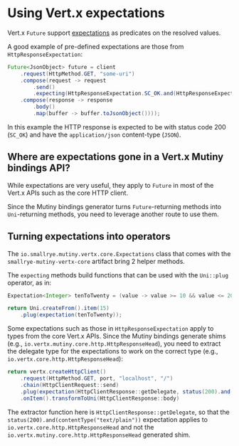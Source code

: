 # Using Vert.x expectations

Vert.x `Future` support [expectations](https://javadoc.io/static/io.vertx/vertx-core/4.5.10/io/vertx/core/Expectation.html) as predicates on the resolved values.

A good example of pre-defined expectations are those from `HttpResponseExpectation`:

```java
Future<JsonObject> future = client
    .request(HttpMethod.GET, "some-uri")
    .compose(request -> request
        .send()
        .expecting(HttpResponseExpectation.SC_OK.and(HttpResponseExpectation.JSON))
    .compose(response -> response
        .body()
        .map(buffer -> buffer.toJsonObject())));
```

In this example the HTTP response is expected to be with status code 200 (`SC_OK`) and have the `application/json` content-type (`JSON`).

## Where are expectations gone in a Vert.x Mutiny bindings API?

While expectations are very useful, they apply to `Future` in most of the Vert.x APIs such as the core HTTP client.

Since the Mutiny bindings generator turns `Future`-returning methods into `Uni`-returning methods, you need to leverage another route to use them.

## Turning expectations into operators

The `io.smallrye.mutiny.vertx.core.Expectations` class that comes with the `smallrye-mutiny-vertx-core` artifact bring 2 helper methods.

The `expecting` methods build functions that can be used with the `Uni::plug` operator, as in:

```java
Expectation<Integer> tenToTwenty = (value -> value >= 10 && value <= 20);

return Uni.createFrom().item(15)
    .plug(expectation(tenToTwenty));
```

Some expectations such as those in `HttpResponseExpectation` apply to types from the core Vert.x APIs.
Since the Mutiny bindings generate shims (e.g., `io.vertx.mutiny.core.http.HttpResponseHead`), you need to extract the delegate type for the expectations to work on the correct type (e.g., `io.vertx.core.http.HttpResponseHead`):

```java
return vertx.createHttpClient()
    .request(HttpMethod.GET, port, "localhost", "/")
    .chain(HttpClientRequest::send)
    .plug(expectation(HttpClientResponse::getDelegate, status(200).and(contentType("text/plain"))))
    .onItem().transformToUni(HttpClientResponse::body)
```

The extractor function here is `HttpClientResponse::getDelegate`, so that the `status(200).and(contentType("text/plain"))` expectation applies to `io.vertx.core.http.HttpResponseHead` and not the `io.vertx.mutiny.core.http.HttpResponseHead` generated shim.
